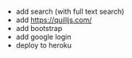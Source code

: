 - add search (with full text search)
- add https://quilljs.com/
- add bootstrap
- add google login
- deploy to heroku